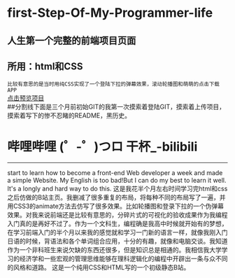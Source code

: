 # first-Step-Of-My-Programmer-life
## 人生第一个完整的前端项目页面  
## 所用：html和CSS  
``比较有意思的是当时用纯CSS实现了一个登陆下拉的弹幕效果，滚动轮播图和萌萌的点击下载APP``  
[点击预览项目](http://htmlpreview.github.io/?https://tangdingga1.github.io/first-Step-Of-My-Programmer-life/bilibili.html)  
##分割线下面是三个月前初始GIT的我第一次摸索着登陆GIT，摸索着上传项目，摸索着写下的惨不忍睹的README，黑历史。  
# 哔哩哔哩 (゜-゜)つロ 干杯_-bilibili
---
start to learn how to become a front-end Web developer a week and made a simple Website. 
My English is too bad!But I can do my best to learn it well.
It's a longly and hard way to do this.
这是我花半个月左右时间学习完html和css之后仿做的B站主页。我删减了很多重复的布局，将每种不同的布局写了一遍，并用CSS3的animate方法去仿写了很多效果。比如轮播图和登录下拉的一个伪弹幕效果。对我来说前端还是比较有意思的，分碎片式的可视化的验收成果作为我编程入门真的是再好不过了。作为一个文科生，编程确是我高中时候就开始有的梦想，在学习前端入门的半个月以来我的感觉就和学习一门新的语言一样，就像我刚入门日语的时候，背语法和各个单词组合应用，十分的有趣，就像和电脑交谈。我知道作为一个非科班生来说欠缺的东西还很多，但是知识总是相通的。我相信我大学学习的经济学和一些宏观的管理思维能够在理科逻辑化的编程中开辟出一条与众不同的风格和道路。
这是一个纯用CSS和HTML写的一个初级静态B站。<br>
